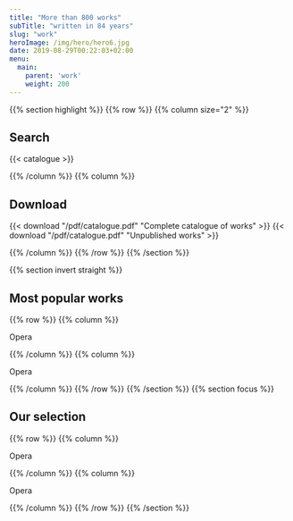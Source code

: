 ```yaml
---
title: "More than 800 works"
subTitle: "written in 84 years"
slug: "work"
heroImage: /img/hero/hero6.jpg
date: 2019-08-29T00:22:03+02:00
menu:
  main:
    parent: 'work'
    weight: 200
---
```


{{% section highlight %}}
{{% row %}}
{{% column size="2" %}}
## Search

{{< catalogue >}}

<!-- <div class="works">
  <div class="works--count">
    <span class="works--count-amount"></span> works
  </div>
  <ul class="works--list">
    <li></li>
  </ul>
</div> -->

{{% /column %}}
{{% column %}}
## Download

{{< download "/pdf/catalogue.pdf" "Complete catalogue of works" >}}
{{< download "/pdf/catalogue.pdf" "Unpublished works" >}}

{{% /column %}}
{{% /row %}}
{{% /section %}}

{{% section invert straight %}}
## Most popular works
{{% row %}}
{{% column %}}

<span class="tag">Opera</span>

{{% /column %}}
{{% column %}}

<span class="tag">Opera</span>

{{% /column %}}
{{% /row %}}
{{% /section %}}
{{% section focus %}}
## Our selection
{{% row %}}
{{% column %}}

<span class="tag">Opera</span>

{{% /column %}}
{{% column %}}

<span class="tag">Opera</span>

{{% /column %}}
{{% /row %}}
{{% /section %}}